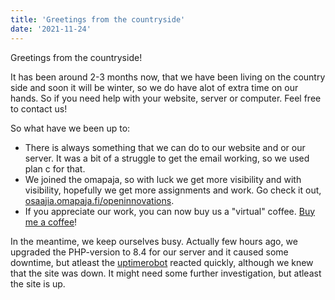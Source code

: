 ```yaml
---
title: 'Greetings from the countryside'
date: '2021-11-24'
---
```



Greetings from the countryside!

It has been around 2-3 months now, that we have been living on the country side and soon it will be winter, so we do have alot of extra time on our hands. So if you need help with your website, server or computer. Feel free to contact us!

So what have we been up to:

- There is always something that we can do to our website and or our server. It was a bit of a struggle to get the email working, so we used plan c for that.
- We joined the omapaja, so with luck we get more visibility and with visibility, hopefully we get more assignments and work. Go check it out, [osaajia.omapaja.fi/openinnovations](https://osaajia.omapaja.fi/openinnovations).
- If you appreciate our work, you can now buy us a "virtual" coffee. [Buy me a coffee](https://buymeacoffee.com/openinnovations)!

In the meantime, we keep ourselves busy. Actually few hours ago, we upgraded the PHP-version to 8.4 for our server and it caused some downtime, but atleast the [uptimerobot](https://uptimerobot.com) reacted quickly, although we knew that the site was down. It might need some further investigation, but atleast the site is up.
